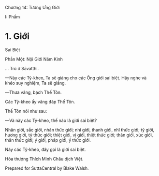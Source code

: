  

Chương 14: Tương Ưng Giới

I: Phẩm

# 1\. Giới

Sai Biệt

Phần Một: Nội Giới Năm Kinh

… Trú ở Sāvatthi.

—Này các Tỷ-kheo, Ta sẽ giảng cho các Ông giới sai biệt. Hãy nghe và khéo suy nghiệm, Ta sẽ giảng.

—Thưa vâng, bạch Thế Tôn.

Các Tỷ-kheo ấy vâng đáp Thế Tôn.

Thế Tôn nói như sau:

—Và này các Tỷ-kheo, thế nào là giới sai biệt?

Nhãn giới, sắc giới, nhãn thức giới; nhĩ giới, thanh giới, nhĩ thức giới; tỷ giới, hương giới, tỷ thức giới; thiệt giới, vị giới, thiệt thức giới; thân giới, xúc giới, thân thức giới; ý giới, pháp giới, ý thức giới.

Này các Tỷ-kheo, đây gọi là giới sai biệt.

Hòa thượng Thích Minh Châu dịch Việt.

Prepared for SuttaCentral by Blake Walsh.
